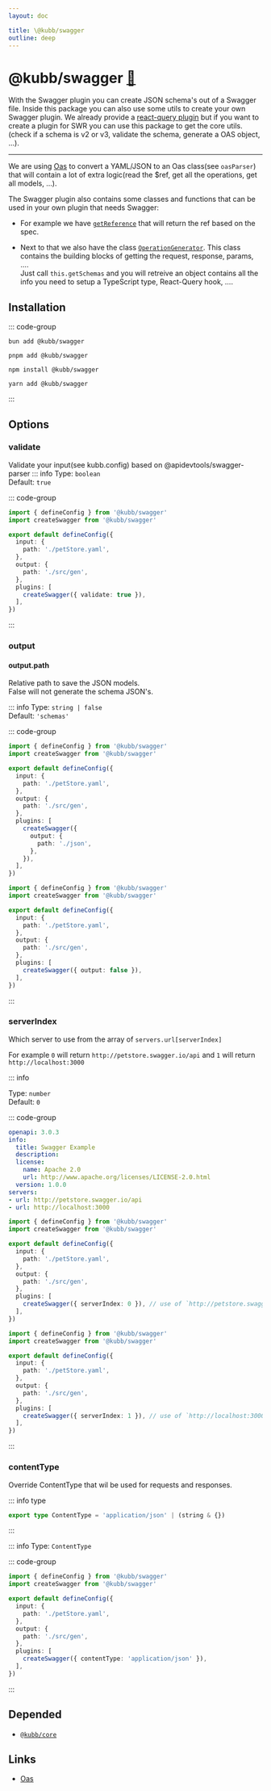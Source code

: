 ```yaml
---
layout: doc

title: \@kubb/swagger
outline: deep
---
```


# @kubb/swagger <a href="https://paka.dev/npm/@kubb/swagger@latest/api">🦙</a>

With the Swagger plugin you can create JSON schema's out of a Swagger file.
Inside this package you can also use some utils to create your own Swagger plugin.
We already provide a [react-query plugin](/plugins/swagger-tanstack-query) but if you want to create a plugin for SWR you can use this package to get the core utils.(check if a schema is v2 or v3, validate the schema, generate a OAS object, ...).

<hr/>

We are using [Oas](https://github.com/readmeio/oas) to convert a YAML/JSON to an Oas class(see `oasParser`) that will contain a lot of extra logic(read the $ref, get all the operations, get all models, ...).

The Swagger plugin also contains some classes and functions that can be used in your own plugin that needs Swagger:

- For example we have [`getReference`](https://github.com/kubb-project/kubb/blob/main/packages/swagger/src/utils/getReference.ts) that will return the ref based on the spec.

- Next to that we also have the class [`OperationGenerator`](https://github.com/kubb-project/kubb/blob/main/packages/swagger/src/generators/OperationGenerator.ts). This class contains the building blocks of getting the request, response, params, ....
  <br/>Just call `this.getSchemas` and you will retreive an object contains all the info you need to setup a TypeScript type, React-Query hook, ....

## Installation

::: code-group

```shell [bun <img src="/feature/bun.svg"/>]
bun add @kubb/swagger
```

```shell [pnpm <img src="/feature/pnpm.svg"/>]
pnpm add @kubb/swagger
```

```shell [npm <img src="/feature/npm.svg"/>]
npm install @kubb/swagger
```

```shell [yarn <img src="/feature/yarn.svg"/>]
yarn add @kubb/swagger
```

:::

## Options

### validate

Validate your input(see kubb.config) based on @apidevtools/swagger-parser
::: info
Type: `boolean` <br/>
Default: `true`

::: code-group

```typescript [kubb.config.js]
import { defineConfig } from '@kubb/swagger'
import createSwagger from '@kubb/swagger'

export default defineConfig({
  input: {
    path: './petStore.yaml',
  },
  output: {
    path: './src/gen',
  },
  plugins: [
    createSwagger({ validate: true }),
  ],
})
```

:::

### output

#### output.path

Relative path to save the JSON models.<br/>
False will not generate the schema JSON's.

::: info
Type: `string | false` <br/>
Default: `'schemas'`

::: code-group

```typescript [output string]
import { defineConfig } from '@kubb/swagger'
import createSwagger from '@kubb/swagger'

export default defineConfig({
  input: {
    path: './petStore.yaml',
  },
  output: {
    path: './src/gen',
  },
  plugins: [
    createSwagger({
      output: {
        path: './json',
      },
    }),
  ],
})
```

```typescript [output false]
import { defineConfig } from '@kubb/swagger'
import createSwagger from '@kubb/swagger'

export default defineConfig({
  input: {
    path: './petStore.yaml',
  },
  output: {
    path: './src/gen',
  },
  plugins: [
    createSwagger({ output: false }),
  ],
})
```

:::

### serverIndex

Which server to use from the array of `servers.url[serverIndex]`

For example `0` will return `http://petstore.swagger.io/api` and `1` will return `http://localhost:3000`

::: info

Type: `number` <br/>
Default: `0`

::: code-group

```yaml [OpenAPI]
openapi: 3.0.3
info:
  title: Swagger Example
  description:
  license:
    name: Apache 2.0
    url: http://www.apache.org/licenses/LICENSE-2.0.html
  version: 1.0.0
servers:
- url: http://petstore.swagger.io/api
- url: http://localhost:3000
```

```typescript [serverIndex 0]
import { defineConfig } from '@kubb/swagger'
import createSwagger from '@kubb/swagger'

export default defineConfig({
  input: {
    path: './petStore.yaml',
  },
  output: {
    path: './src/gen',
  },
  plugins: [
    createSwagger({ serverIndex: 0 }), // use of `http://petstore.swagger.io/api`
  ],
})
```

```typescript [serverIndex 1]
import { defineConfig } from '@kubb/swagger'
import createSwagger from '@kubb/swagger'

export default defineConfig({
  input: {
    path: './petStore.yaml',
  },
  output: {
    path: './src/gen',
  },
  plugins: [
    createSwagger({ serverIndex: 1 }), // use of `http://localhost:3000`
  ],
})
```

:::

### contentType

Override ContentType that wil be used for requests and responses.

::: info type

```typescript
export type ContentType = 'application/json' | (string & {})
```

:::

::: info
Type: `ContentType` <br/>

::: code-group

```typescript [kubb.config.js]
import { defineConfig } from '@kubb/swagger'
import createSwagger from '@kubb/swagger'

export default defineConfig({
  input: {
    path: './petStore.yaml',
  },
  output: {
    path: './src/gen',
  },
  plugins: [
    createSwagger({ contentType: 'application/json' }),
  ],
})
```

:::

## Depended

- [`@kubb/core`](/plugins/core)

## Links

- [Oas](https://github.com/readmeio/oas)
